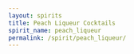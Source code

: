 ```yaml
---
layout: spirits
title: Peach Liqueur Cocktails
spirit_name: peach_liqueur
permalink: /spirit/peach_liqueur/
---
```

